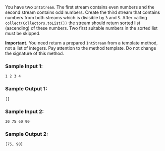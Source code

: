 You have two `IntStream`. The first stream contains even numbers and the second
stream contains odd numbers. Create the third stream that contains numbers from
both streams which is divisible by `3` and `5`. After calling `collect(Collectors.toList())`
the stream should return sorted list (ascending) of these numbers. Two first suitable
numbers in the sorted list must be skipped.

**Important.** You need return a prepared `IntStream` from a template method,
not a list of integers. Pay attention to the method template. Do not change the
signature of this method.

### Sample Input 1:

```
1 2 3 4
```
 
### Sample Output 1:

```
[]
```

### Sample Input 2:

```
30 75 60 90
```

### Sample Output 2:

```
[75, 90]
```
